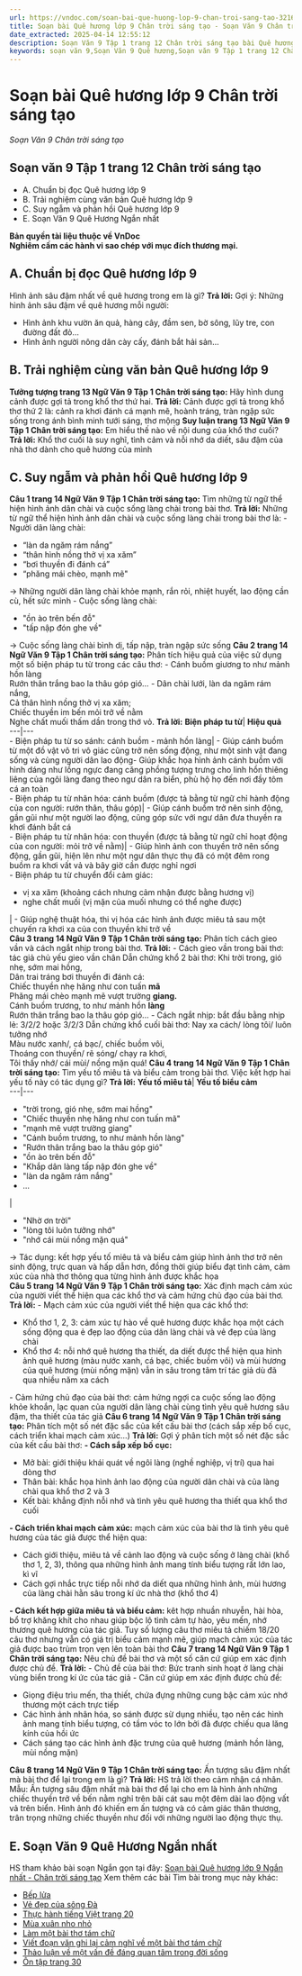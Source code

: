 ```yaml
---
url: https://vndoc.com/soan-bai-que-huong-lop-9-chan-troi-sang-tao-321699
title: Soạn bài Quê hương lớp 9 Chân trời sáng tạo - Soạn Văn 9 Chân trời sáng tạo - VnDoc.com
date_extracted: 2025-04-14 12:55:12
description: Soạn Văn 9 Tập 1 trang 12 Chân trời sáng tạo bài Quê hương gồm phần trả lời chi tiết, đầy đủ, bám sát các câu hỏi, yêu cầu trong SGK (chỉ có trên VnDoc). Mời các bạn tham khảo.
keywords: soạn văn 9,Soạn Văn 9 Quê hương,Soạn văn 9 Tập 1 trang 12 Chân trời sáng tạo,Quê hương lớp 9 Chân trời sáng tạo,Quê hương trang 12 lớp 9,văn 9,ngữ văn 9,soạn văn 9 chân trời sáng tạo,soạn văn 9 tập 1,giải văn 9,soạn ngữ văn 9,giải ngữ văn 9,giải sgk ngữ văn 9
---
```


# Soạn bài Quê hương lớp 9 Chân trời sáng tạo
 _Soạn Văn 9 Chân trời sáng tạo_
## **Soạn văn 9 Tập 1 trang 12 Chân trời sáng tạo**
  * A. Chuẩn bị đọc Quê hương lớp 9
  * B. Trải nghiệm cùng văn bản Quê hương lớp 9
  * C. Suy ngẫm và phản hồi Quê hương lớp 9
  * E. Soạn Văn 9 Quê Hương Ngắn nhất

**Bản quyền tài liệu thuộc về VnDoc**  
**Nghiêm cấm các hành vi sao chép với mục đích thương mại.**
## **A. Chuẩn bị đọc Quê hương lớp 9**
Hình ảnh sâu đậm nhất về quê hương trong em là gì?
**Trả lời:**
Gợi ý:
Những hình ảnh sâu đậm về quê hương mỗi người:
  * Hình ảnh khu vườn ăn quả, hàng cây, đầm sen, bờ sông, lũy tre, con đường đất đỏ...
  * Hình ảnh người nông dân cày cấy, đánh bắt hải sản...

## **B. Trải nghiệm cùng văn bản Quê hương lớp 9**
**Tưởng tượng trang 13 Ngữ Văn 9 Tập 1 Chân trời sáng tạo:** Hãy hình dung cảnh được gợi tả trong khổ thơ thứ hai.
**Trả lời:**
Cảnh được gợi tả trong khổ thơ thứ 2 là: cảnh ra khơi đánh cá mạnh mẽ, hoành tráng, tràn ngập sức sống trong ánh bình minh tưới sáng, thơ mộng
**Suy luận trang 13 Ngữ Văn 9 Tập 1 Chân trời sáng tạo:** Em hiểu thế nào về nội dung của khổ thơ cuối?
**Trả lời:**
Khổ thơ cuối là suy nghĩ, tình cảm và nỗi nhớ da diết, sâu đậm của nhà thơ dành cho quê hương của mình
## **C. Suy ngẫm và phản hồi Quê hương lớp 9**
**Câu 1 trang 14 Ngữ Văn 9 Tập 1 Chân trời sáng tạo:** Tìm những từ ngữ thể hiện hình ảnh dân chài và cuộc sống làng chài trong bài thơ.
**Trả lời:**
Những từ ngữ thể hiện hình ảnh dân chài và cuộc sống làng chài trong bài thơ là:
\- Người dân làng chài:
  * “làn da ngăm rám nắng”
  * “thân hình nồng thở vị xa xăm”
  * “bơi thuyền đi đánh cá”
  * “phăng mái chèo, mạnh mẽ"

→ Những người dân làng chài khỏe mạnh, rắn rỏi, nhiệt huyết, lao động cần cù, hết sức mình
\- Cuộc sống làng chài:
  * "ồn ào trên bến đỗ"
  * "tấp nập đón ghe về"

→ Cuộc sống làng chài bình dị, tấp nập, tràn ngập sức sống
**Câu 2 trang 14 Ngữ Văn 9 Tập 1 Chân trời sáng tạo:** Phân tích hiệu quả của việc sử dụng một số biện pháp tu từ trong các câu thơ:
\- Cánh buồm giương to như mảnh hồn làng  
Rướn thân trắng bao la thâu góp gió…
\- Dân chài lưới, làn da ngăm rám nắng,  
Cả thân hình nồng thở vị xa xăm;  
Chiếc thuyền im bến mỏi trở về nằm  
Nghe chất muối thấm dần trong thớ vỏ.
**Trả lời:**
**Biện pháp tu từ**| **Hiệu quả**  
---|---  
\- Biện pháp tu từ so sánh: cánh buồm - mảnh hồn làng| \- Giúp cánh buồm từ một đồ vật vô tri vô giác cũng trở nên sống động, như một sinh vật đang sống và cùng người dân lao động\- Giúp khắc họa hình ảnh cánh buồm với hình dáng như lồng ngực đang căng phồng tượng trưng cho linh hồn thiêng liêng của ngôi làng đang theo ngư dân ra biển, phù hộ họ đến nơi đầy tôm cá an toàn  
\- Biện pháp tu từ nhân hóa: cánh buồm \(được tả bằng từ ngữ chỉ hành động của con người: rướn thân, thâu góp\)| \- Giúp cánh buồm trở nên sinh động, gần gũi như một người lao động, cũng góp sức với ngư dân đưa thuyền ra khơi đánh bắt cá  
\- Biện pháp tu từ nhân hóa: con thuyền \(được tả bằng từ ngữ chỉ hoạt động của con người: mỏi trở về nằm\)| \- Giúp hình ảnh con thuyền trở nên sống động, gần gũi, hiện lên như một ngư dân thực thụ đã có một đêm rong buồm ra khơi vất vả và bây giờ cần được nghỉ ngơi  
\- Biện pháp tu từ chuyển đổi cảm giác:
  * vị xa xăm \(khoảng cách nhưng cảm nhận được bằng hương vị\)
  * nghe chất muối \(vị mặn của muối nhưng có thể nghe được\)

| \- Giúp nghệ thuật hóa, thi vị hóa các hình ảnh được miêu tả sau một chuyến ra khơi xa của con thuyền khi trở về  
**Câu 3 trang 14 Ngữ Văn 9 Tập 1 Chân trời sáng tạo:** Phân tích cách gieo vần và cách ngắt nhịp trong bài thơ.
**Trả lời:**
\- Cách gieo vần trong bài thơ: tác giả chủ yếu gieo vần chân
Dẫn chứng khổ 2 bài thơ:
Khi trời trong, gió nhẹ, sớm mai hồng,  
Dân trai tráng bơi thuyền đi đánh cá:  
Chiếc thuyền nhẹ hăng như con tuấn **mã**  
Phăng mái chèo mạnh mẽ vượt trường **giang.**  
Cánh buồm trương, to như mảnh hồn **làng**  
Rướn thân trắng bao la thâu góp gió...
\- Cách ngắt nhịp: bắt đầu bằng nhịp lẻ: 3/2/2 hoặc 3/2/3
Dẫn chứng khổ cuối bài thơ:
Nay xa cách/ lòng tôi/ luôn tưởng nhớ  
Màu nước xanh/, cá bạc/, chiếc buồm vôi,  
Thoáng con thuyền/ rẽ sóng/ chạy ra khơi,  
Tôi thấy nhớ/ cái mùi/ nồng mặn quá\!
**Câu 4 trang 14 Ngữ Văn 9 Tập 1 Chân trời sáng tạo:** Tìm yếu tố miêu tả và biểu cảm trong bài thơ. Việc kết hợp hai yếu tố này có tác dụng gì?
**Trả lời:**
**Yếu tố miêu tả**| **Yếu tố biểu cảm**  
---|---  
  * "trời trong, gió nhẹ, sớm mai hồng"
  * "Chiếc thuyền nhẹ hăng như con tuấn mã"
  * "mạnh mẽ vượt trường giang"
  * "Cánh buồm trương, to như mảnh hồn làng"
  * "Rướn thân trắng bao la thâu góp gió"
  * "ồn ào trên bến đỗ"
  * "Khắp dân làng tấp nập đón ghe về"
  * "làn da ngăm rám nắng"
  * ...

| 
  * "Nhờ ơn trời"
  * "lòng tôi luôn tưởng nhớ"
  * "nhớ cái mùi nồng mặn quá"

→ Tác dụng: kết hợp yếu tố miêu tả và biểu cảm giúp hình ảnh thơ trở nên sinh động, trực quan và hấp dẫn hơn, đồng thời giúp biểu đạt tình cảm, cảm xúc của nhà thơ thông qua từng hình ảnh được khắc họa  
**Câu 5 trang 14 Ngữ Văn 9 Tập 1 Chân trời sáng tạo:** Xác định mạch cảm xúc của người viết thể hiện qua các khổ thơ và cảm hứng chủ đạo của bài thơ.
**Trả lời:**
\- Mạch cảm xúc của người viết thể hiện qua các khổ thơ:
  * Khổ thơ 1, 2, 3: cảm xúc tự hào về quê hương được khắc họa một cách sống động qua ẻ đẹp lao động của dân làng chài và vẻ đẹp của làng chài
  * Khổ thơ 4: nỗi nhớ quê hương tha thiết, da diết được thể hiện qua hình ảnh quê hương \(màu nước xanh, cá bạc, chiếc buồm vôi\) và mùi hương của quê hương \(mùi nồng mặn\) vẫn in sâu trong tâm trí tác giả dù đã qua nhiều năm xa cách

\- Cảm hứng chủ đạo của bài thơ: cảm hứng ngợi ca cuộc sống lao động khỏe khoắn, lạc quan của người dân làng chài cùng tình yêu quê hương sâu đậm, tha thiết của tác giả
**Câu 6 trang 14 Ngữ Văn 9 Tập 1 Chân trời sáng tạo:** Phân tích một số nét đặc sắc của kết cấu bài thơ \(cách sắp xếp bố cục, cách triển khai mạch cảm xúc…\)
**Trả lời:**
Gợi ý phân tích một số nét đặc sắc của kết cấu bài thơ:
**\- Cách sắp xếp bố cục:**
  * Mở bài: giới thiệu khái quát về ngôi làng \(nghề nghiệp, vị trí\) qua hai dòng thơ
  * Thân bài: khắc họa hình ảnh lao động của người dân chài và của làng chài qua khổ thơ 2 và 3
  * Kết bài: khẳng định nỗi nhớ và tình yêu quê hương tha thiết qua khổ thơ cuối

**\- Cách triển khai mạch cảm xúc:** mạch cảm xúc của bài thơ là tình yêu quê hương của tác giả được thể hiện qua:
  * Cách giới thiệu, miêu tả về cảnh lao động và cuộc sống ở làng chài \(khổ thơ 1, 2, 3\), thông qua những hình ảnh mang tính biểu tượng rất lớn lao, kì vĩ
  * Cách gợi nhắc trực tiếp nỗi nhớ da diết qua những hình ảnh, mùi hương của làng chài hằn sâu trong kí ức nhà thơ \(khổ thơ 4\)

**\- Cách kết hợp giữa miêu tả và biểu cảm:** kêt hợp nhuần nhuyễn, hài hòa, bổ trợ khăng khít cho nhau giúp bộc lộ tình cảm tự hào, yêu mến, nhớ thương quê hương của tác giả. Tuy số lượng câu thơ miêu tả chiếm 18/20 câu thơ nhưng vẫn có giá trị biểu cảm mạnh mẽ, giúp mạch cảm xúc của tác giả được bao trùm trọn vẹn lên toàn bài thơ
**Câu 7 trang 14 Ngữ Văn 9 Tập 1 Chân trời sáng tạo:** Nêu chủ đề bài thơ và một số căn cứ giúp em xác định được chủ đề.
**Trả lời:**
\- Chủ đề của bài thơ: Bức tranh sinh hoạt ở làng chài vùng biển trong kí ức của tác giả
\- Căn cứ giúp em xác định được chủ đề:
  * Giọng điệu trìu mến, tha thiết, chứa đựng những cung bậc cảm xúc nhớ thương một cách trực tiếp
  * Các hình ảnh nhân hóa, so sánh được sừ dụng nhiều, tạo nên các hình ảnh mang tính biểu tượng, có tầm vóc to lớn bởi đã được chiếu qua lăng kính của hồi ức
  * Cách sáng tạo các hình ảnh đặc trưng của quê hương \(mảnh hồn làng, mùi nồng mặn\)

**Câu 8 trang 14 Ngữ Văn 9 Tập 1 Chân trời sáng tạo:** Ấn tượng sâu đậm nhất mà bài thơ để lại trong em là gì?
**Trả lời:**
HS trả lời theo cảm nhận cá nhân.
Mẫu: Ấn tượng sâu đậm nhất mà bài thơ để lại cho em là hình ảnh những chiếc thuyền trở về bến nằm nghỉ trên bãi cát sau một đêm dài lao động vất vả trên biển. Hình ảnh đó khiến em ấn tượng và có cảm giác thân thương, trân trọng những chiếc thuyền như đối với những người lao động thực thụ.
## **E. Soạn Văn 9 Quê Hương Ngắn nhất**
HS tham khảo bài soạn Ngắn gọn tại đây: [Soạn bài Quê hương lớp 9 Ngắn nhất - Chân trời sáng tạo](<https://vndoc.com/soan-bai-que-huong-lop-9-ngan-nhat-chan-troi-sang-tao-325529>)
Xem thêm các bài Tìm bài trong mục này khác:
  * [Bếp lửa](</soan-bai-bep-lua-lop-9-chan-troi-sang-tao-321829>)
  * [Vẻ đẹp của sông Đà](</soan-bai-ve-dep-cua-song-da-lop-9-chan-troi-sang-tao-321835>)
  * [Thực hành tiếng Việt trang 20](</soan-bai-thuc-hanh-tieng-viet-trang-20-lop-9-tap-1-chan-troi-sang-tao-321841>)
  * [Mùa xuân nho nhỏ](</soan-bai-mua-xuan-nho-nho-lop-9-chan-troi-sang-tao-321843>)
  * [Làm một bài thơ tám chữ](</soan-bai-lam-mot-bai-tho-tam-chu-lop-9-chan-troi-sang-tao-321851>)
  * [Viết đoạn văn ghi lại cảm nghĩ về một bài thơ tám chữ](</soan-bai-viet-doan-van-ghi-lai-cam-nghi-ve-mot-bai-tho-tam-chu-lop-9-chan-troi-sang-tao-321855>)
  * [Thảo luận về một vấn đề đáng quan tâm trong đời sống](</soan-bai-thao-luan-ve-mot-van-de-dang-quan-tam-trong-doi-song-lop-9-chan-troi-sang-tao-321857>)
  * [Ôn tập trang 30](</soan-bai-on-tap-trang-30-lop-9-tap-1-chan-troi-sang-tao-321865>)

